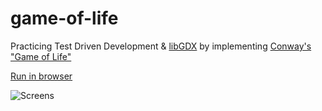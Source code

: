 # game-of-life
Practicing Test Driven Development &amp; [libGDX](https://libgdx.badlogicgames.com/) by implementing [Conway's "Game of Life"](https://en.wikipedia.org/wiki/Conway%27s_Game_of_Life)

[Run in browser](http://gpdev.net/demo/game-of-life/)

![Screens](https://gpertzov.github.io/game-of-life/img/GoL_gpdev_net.gif)
